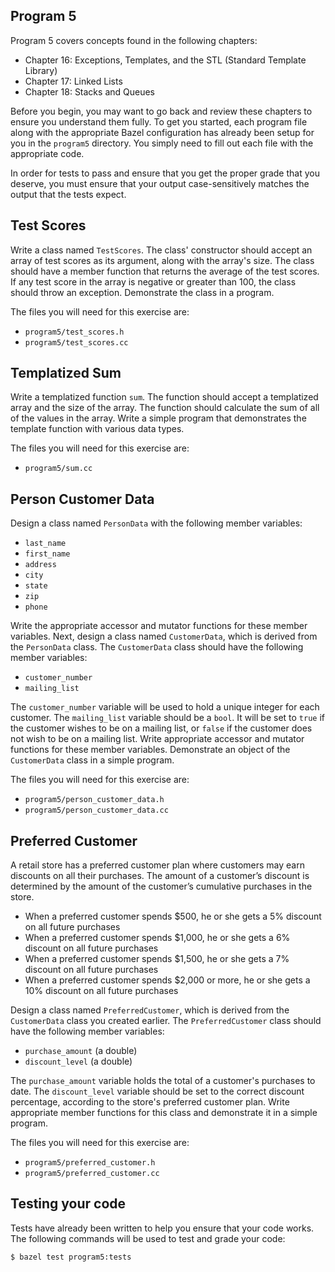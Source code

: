 Program 5
---------
Program 5 covers concepts found in the following chapters:

- Chapter 16: Exceptions, Templates, and the STL (Standard Template Library)
- Chapter 17: Linked Lists
- Chapter 18: Stacks and Queues

Before you begin, you may want to go back and review these chapters to ensure you understand them
fully. To get you started, each program file along with the appropriate Bazel configuration has
already been setup for you in the `program5` directory. You simply need to fill out each file with
the appropriate code.

In order for tests to pass and ensure that you get the proper grade that you deserve, you must
ensure that your output case-sensitively matches the output that the tests expect.

Test Scores
-----------
Write a class named `TestScores`. The class' constructor should accept an array of test scores as
its argument, along with the array's size. The class should have a member function that returns the
average of the test scores. If any test score in the array is negative or greater than 100, the
class should throw an exception. Demonstrate the class in a program.

The files you will need for this exercise are:

- `program5/test_scores.h`
- `program5/test_scores.cc`

Templatized Sum
---------------
Write a templatized function `sum`. The function should accept a templatized array and the size of
the array. The function should calculate the sum of all of the values in the array. Write a simple
program that demonstrates the template function with various data types.

The files you will need for this exercise are:

- `program5/sum.cc`

Person Customer Data
--------------------
Design a class named `PersonData` with the following member variables:

- `last_name`
- `first_name`
- `address`
- `city`
- `state`
- `zip`
- `phone`

Write the appropriate accessor and mutator functions for these member variables. Next, design a
class named `CustomerData`, which is derived from the `PersonData` class. The `CustomerData` class
should have the following member variables:

- `customer_number`
- `mailing_list`

The `customer_number` variable will be used to hold a unique integer for each customer. The
`mailing_list` variable should be a `bool`. It will be set to `true` if the customer wishes to be on
a mailing list, or `false` if the customer does not wish to be on a mailing list. Write appropriate
accessor and mutator functions for these member variables. Demonstrate an object of the
`CustomerData` class in a simple program.

The files you will need for this exercise are:

- `program5/person_customer_data.h`
- `program5/person_customer_data.cc`

Preferred Customer
------------------
A retail store has a preferred customer plan where customers may earn discounts on all their
purchases. The amount of a customer’s discount is determined by the amount of the customer’s
cumulative purchases in the store.

- When a preferred customer spends $500, he or she gets a 5% discount on all future purchases
- When a preferred customer spends $1,000, he or she gets a 6% discount on all future purchases
- When a preferred customer spends $1,500, he or she gets a 7% discount on all future purchases
- When a preferred customer spends $2,000 or more, he or she gets a 10% discount on all future
    purchases

Design a class named `PreferredCustomer`, which is derived from the `CustomerData`
class you created earlier. The `PreferredCustomer` class should have the following member
variables:

- `purchase_amount` (a double)
- `discount_level` (a double)

The `purchase_amount` variable holds the total of a customer's purchases to date. The
`discount_level` variable should be set to the correct discount percentage, according to the
store's preferred customer plan. Write appropriate member functions for this class and demonstrate
it in a simple program.

The files you will need for this exercise are:

- `program5/preferred_customer.h`
- `program5/preferred_customer.cc`

Testing your code
-----------------
Tests have already been written to help you ensure that your code works. The following commands will
be used to test and grade your code:

    $ bazel test program5:tests
